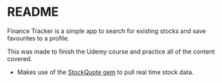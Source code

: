 # README

Finance Tracker is a simple app to search for existing stocks and save favourites to a profile. 

This was made to finish the Udemy course and practice all of the content covered.

- Makes use of the [StockQuote gem](https://github.com/tyrauber/stock_quote) to pull real time stock data.
